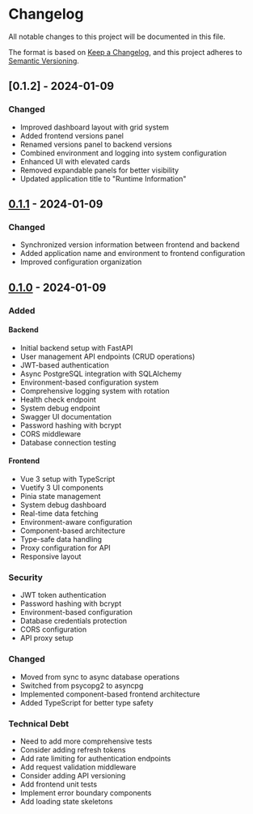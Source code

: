 # Changelog
All notable changes to this project will be documented in this file.

The format is based on [Keep a Changelog](https://keepachangelog.com/en/1.0.0/),
and this project adheres to [Semantic Versioning](https://semver.org/spec/v2.0.0.html).

## [0.1.2] - 2024-01-09

### Changed
- Improved dashboard layout with grid system
- Added frontend versions panel
- Renamed versions panel to backend versions
- Combined environment and logging into system configuration
- Enhanced UI with elevated cards
- Removed expandable panels for better visibility
- Updated application title to "Runtime Information"

## [0.1.1] - 2024-01-09

### Changed
- Synchronized version information between frontend and backend
- Added application name and environment to frontend configuration
- Improved configuration organization

## [0.1.0] - 2024-01-09

### Added
#### Backend
- Initial backend setup with FastAPI
- User management API endpoints (CRUD operations)
- JWT-based authentication
- Async PostgreSQL integration with SQLAlchemy
- Environment-based configuration system
- Comprehensive logging system with rotation
- Health check endpoint
- System debug endpoint
- Swagger UI documentation
- Password hashing with bcrypt
- CORS middleware
- Database connection testing

#### Frontend
- Vue 3 setup with TypeScript
- Vuetify 3 UI components
- Pinia state management
- System debug dashboard
- Real-time data fetching
- Environment-aware configuration
- Component-based architecture
- Type-safe data handling
- Proxy configuration for API
- Responsive layout

### Security
- JWT token authentication
- Password hashing with bcrypt
- Environment-based configuration
- Database credentials protection
- CORS configuration
- API proxy setup

### Changed
- Moved from sync to async database operations
- Switched from psycopg2 to asyncpg
- Implemented component-based frontend architecture
- Added TypeScript for better type safety

### Technical Debt
- Need to add more comprehensive tests
- Consider adding refresh tokens
- Add rate limiting for authentication endpoints
- Add request validation middleware
- Consider adding API versioning
- Add frontend unit tests
- Implement error boundary components
- Add loading state skeletons

[0.1.1]: https://github.com/username/repository/releases/tag/v0.1.1
[0.1.0]: https://github.com/username/repository/releases/tag/v0.1.0 